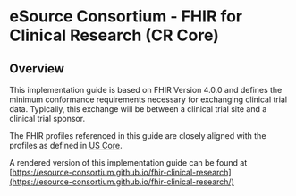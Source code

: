 # eSource Consortium - FHIR for Clinical Research (CR Core)
## Overview

This implementation guide is based on FHIR Version 4.0.0 and defines the minimum conformance requirements necessary for exchanging clinical trial data. Typically, this exchange will be between a clinical trial site and a clinical trial sponsor.

The FHIR profiles referenced in this guide are closely aligned with the profiles as defined in [US Core](http://www.hl7.org/fhir/us/core/). 

A rendered version of this implementation guide can be found at [https://esource-consortium.github.io/fhir-clinical-research](https://esource-consortium.github.io/fhir-clinical-research/)
